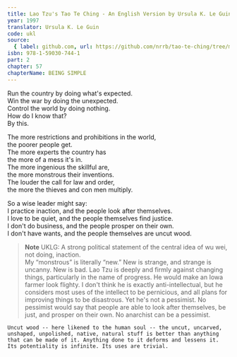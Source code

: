 ```yaml
---
title: Lao Tzu's Tao Te Ching - An English Version by Ursula K. Le Guin
year: 1997
translator: Ursula K. Le Guin
code: ukl
source:
  { label: github.com, url: https://github.com/nrrb/tao-te-ching/tree/master }
isbn: 978-1-59030-744-1
part: 2
chapter: 57
chapterName: BEING SIMPLE
---
```


Run the country by doing what's expected.  
Win the war by doing the unexpected.  
Control the world by doing nothing.  
How do I know that?  
By this.

The more restrictions and prohibitions in the world,  
the poorer people get.  
The more experts the country has  
the more of a mess it's in.  
The more ingenious the skillful are,  
the more monstrous their inventions.  
The louder the call for law and order,  
the more the thieves and con men multiply.

So a wise leader might say:  
I practice inaction, and the people look after themselves.  
I love to be quiet, and the people themselves find justice.  
I don't do business, and the people prosper on their own.  
I don't have wants, and the people themselves are uncut wood.

> **Note** UKLG: A strong political statement of the central idea of wu wei, not doing, inaction.  
> My “monstrous” is literally “new.” New is strange, and strange is uncanny. New is bad. Lao Tzu is deeply and firmly against changing things, particularly in the name of progress. He would make an Iowa farmer look flighty. I don't think he is exactly anti-intellectual, but he considers most uses of the intellect to be pernicious, and all plans for improving things to be disastrous. Yet he's not a pessimist. No pessimist would say that people are able to look after themselves, be just, and prosper on their own. No anarchist can be a pessimist.

    Uncut wood -- here likened to the human soul -- the uncut, uncarved, unshaped, unpolished, native, natural stuff is better than anything that can be made of it. Anything done to it deforms and lessens it. Its potentiality is infinite. Its uses are trivial.
